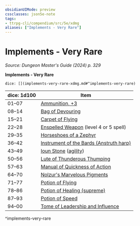 ```yaml
---
obsidianUIMode: preview
cssclasses: json5e-note
tags:
- ttrpg-cli/compendium/src/5e/xdmg
aliases: ["Implements - Very Rare"]
---
```

# Implements - Very Rare
*Source: Dungeon Master's Guide (2024) p. 329* 

**Implements - Very Rare**

`dice: [](implements-very-rare-xdmg.md#^implements-very-rare)`

| dice: 1d100 | Item |
|-------------|------|
| 01–07 | [Ammunition, +3](3-Mechanics/CLI/items/3-ammunition-xdmg.md) |
| 08–14 | [Bag of Devouring](3-Mechanics/CLI/items/bag-of-devouring-xdmg.md) |
| 15–21 | [Carpet of Flying](3-Mechanics/CLI/items/carpet-of-flying-xdmg.md) |
| 22–28 | [Enspelled Weapon](3-Mechanics/CLI/items/enspelled-weapon-xdmg.md) (level 4 or 5 spell) |
| 29–35 | [Horseshoes of a Zephyr](3-Mechanics/CLI/items/horseshoes-of-a-zephyr-xdmg.md) |
| 36–42 | [Instrument of the Bards (Anstruth harp)](3-Mechanics/CLI/items/instrument-of-the-bards-anstruth-harp-xdmg.md) |
| 43–49 | [Ioun Stone](3-Mechanics/CLI/items/ioun-stone-xdmg.md) ([agility](3-Mechanics/CLI/items/ioun-stone-agility-xdmg.md)) |
| 50–56 | [Lute of Thunderous Thumping](3-Mechanics/CLI/items/lute-of-thunderous-thumping-xdmg.md) |
| 57–63 | [Manual of Quickness of Action](3-Mechanics/CLI/items/manual-of-quickness-of-action-xdmg.md) |
| 64–70 | [Nolzur's Marvelous Pigments](3-Mechanics/CLI/items/nolzurs-marvelous-pigments-xdmg.md) |
| 71–77 | [Potion of Flying](3-Mechanics/CLI/items/potion-of-flying-xdmg.md) |
| 78–86 | [Potion of Healing (supreme)](3-Mechanics/CLI/items/potion-of-supreme-healing-xdmg.md) |
| 87–93 | [Potion of Speed](3-Mechanics/CLI/items/potion-of-speed-xdmg.md) |
| 94–00 | [Tome of Leadership and Influence](3-Mechanics/CLI/items/tome-of-leadership-and-influence-xdmg.md) |
^implements-very-rare